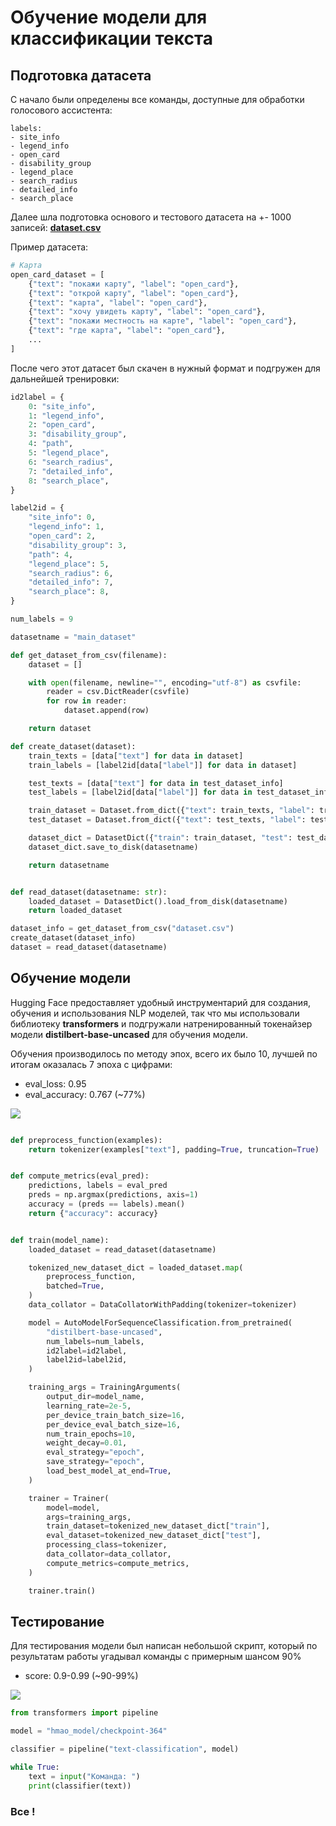 # Обучение модели для классификации текста

## Подготовка датасета

С начало были определены все команды, доступные для обработки голосового ассистента:

```
labels:
- site_info
- legend_info
- open_card
- disability_group
- legend_place
- search_radius
- detailed_info
- search_place
```

Далее шла подготовка основого и тестового датасета на +- 1000 записей: **[dataset.csv](../train/dataset.csv)**

Пример датасета:
```python
# Карта
open_card_dataset = [
    {"text": "покажи карту", "label": "open_card"},
    {"text": "открой карту", "label": "open_card"},
    {"text": "карта", "label": "open_card"},
    {"text": "хочу увидеть карту", "label": "open_card"},
    {"text": "покажи местность на карте", "label": "open_card"},
    {"text": "где карта", "label": "open_card"},
    ...
]
```

После чего этот датасет был скачен в нужный формат и подгружен для дальнейшей тренировки:

```python
id2label = {
    0: "site_info",
    1: "legend_info",
    2: "open_card",
    3: "disability_group",
    4: "path",
    5: "legend_place",
    6: "search_radius",
    7: "detailed_info",
    8: "search_place",
}

label2id = {
    "site_info": 0,
    "legend_info": 1,
    "open_card": 2,
    "disability_group": 3,
    "path": 4,
    "legend_place": 5,
    "search_radius": 6,
    "detailed_info": 7,
    "search_place": 8,
}

num_labels = 9

datasetname = "main_dataset"

def get_dataset_from_csv(filename):
    dataset = []

    with open(filename, newline="", encoding="utf-8") as csvfile:
        reader = csv.DictReader(csvfile)
        for row in reader:
            dataset.append(row)

    return dataset

def create_dataset(dataset):
    train_texts = [data["text"] for data in dataset]
    train_labels = [label2id[data["label"]] for data in dataset]

    test_texts = [data["text"] for data in test_dataset_info]
    test_labels = [label2id[data["label"]] for data in test_dataset_info]

    train_dataset = Dataset.from_dict({"text": train_texts, "label": train_labels})
    test_dataset = Dataset.from_dict({"text": test_texts, "label": test_labels})

    dataset_dict = DatasetDict({"train": train_dataset, "test": test_dataset})
    dataset_dict.save_to_disk(datasetname)

    return datasetname


def read_dataset(datasetname: str):
    loaded_dataset = DatasetDict().load_from_disk(datasetname)
    return loaded_dataset

dataset_info = get_dataset_from_csv("dataset.csv")
create_dataset(dataset_info)
dataset = read_dataset(datasetname)
```

## Обучение модели

Hugging Face предоставляет удобный инструментарий для создания, обучения и использования NLP моделей, так что мы использовали библиотеку **transformers** и подгружали натренированный токенайзер модели **distilbert-base-uncased** для обучения модели.

Обучения производилось по методу эпох, всего их было 10, лучшей по итогам оказалась 7 эпоха с цифрами:
- eval_loss: 0.95
- eval_accuracy: 0.767 (~77%)

<img align="center" src="../images/train.jpg">

```python

def preprocess_function(examples):
    return tokenizer(examples["text"], padding=True, truncation=True)


def compute_metrics(eval_pred):
    predictions, labels = eval_pred
    preds = np.argmax(predictions, axis=1)
    accuracy = (preds == labels).mean()
    return {"accuracy": accuracy}


def train(model_name):
    loaded_dataset = read_dataset(datasetname)

    tokenized_new_dataset_dict = loaded_dataset.map(
        preprocess_function,
        batched=True,
    )
    data_collator = DataCollatorWithPadding(tokenizer=tokenizer)

    model = AutoModelForSequenceClassification.from_pretrained(
        "distilbert-base-uncased",
        num_labels=num_labels,
        id2label=id2label,
        label2id=label2id,
    )

    training_args = TrainingArguments(
        output_dir=model_name,
        learning_rate=2e-5,
        per_device_train_batch_size=16,
        per_device_eval_batch_size=16,
        num_train_epochs=10,
        weight_decay=0.01,
        eval_strategy="epoch",
        save_strategy="epoch",
        load_best_model_at_end=True,
    )

    trainer = Trainer(
        model=model,
        args=training_args,
        train_dataset=tokenized_new_dataset_dict["train"],
        eval_dataset=tokenized_new_dataset_dict["test"],
        processing_class=tokenizer,
        data_collator=data_collator,
        compute_metrics=compute_metrics,
    )

    trainer.train()
```

## Тестирование

Для тестирования модели был написан небольшой скрипт, который по результатам работы угадывал команды с примерным шансом 90%

- score: 0.9-0.99 (~90-99%)

<img align="center" src="../images/train_result.jpg">

```python
from transformers import pipeline

model = "hmao_model/checkpoint-364"

classifier = pipeline("text-classification", model)

while True:
    text = input("Команда: ")
    print(classifier(text))

```

### Все !